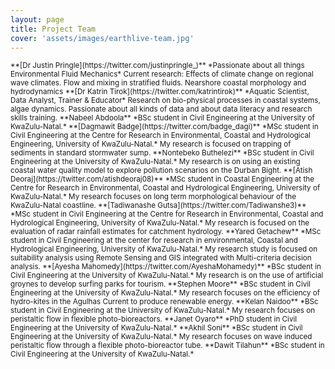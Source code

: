 ```yaml
---
layout: page
title: Project Team
cover: 'assets/images/earthlive-team.jpg'
---
```


<small>
**[Dr Justin Pringle](https://twitter.com/justinpringle_)**
*Passionate about all things Environmental Fluid Mechanics*
Current research:
Effects of climate change on regional wave climates.
Flow and mixing in stratified fluids.
Nearshore coastal morphology and hydrodynamics
</small>

<small>
**[Dr Katrin Tirok](https://twitter.com/katrintirok)**
*Aquatic Scientist, Data Analyst, Trainer & Educator*
Research on bio-physical processes in coastal systems, algae dynamics.
Passionate about all kinds of data and about data literacy and research skills training.
</small>

<small>
**Nabeel Abdoola**
*BSc student in Civil Engineering at the University of KwaZulu-Natal.*
</small>

<small>
**[Dagmawit Badge](https://twitter.com/badge_dagi)**
*MSc student in Civil Engineering at the Centre for Research in Environmental,
Coastal and Hydrological Engineering, University of KwaZulu-Natal.* My research
is focused on trapping of sediments in standard stormwater sump.
</small>

<small>
**Nontebeko Buthelezi**
*BSc student in Civil Engineering at the University of KwaZulu-Natal.* My research is on using an existing coastal water quality model to explore pollution scenarios on the Durban Bight.
</small>

<small>
**[Atish Deoraj](https://twitter.com/atishdeoraj08)**
*MSc student in Coastal Engineering at the Centre for Research in Environmental,
Coastal and Hydrological Engineering, University of KwaZulu-Natal.* My research
focuses on long term morphological behaviour of the KwaZulu-Natal coastline.
</small>

<small>
**[Tadiwanashe Gutsa](https://twitter.com/Tadiwanshe3)**
*MSc student in Civil Engineering at the Centre for Research in Environmental,
Coastal and Hydrological Engineering, University of KwaZulu-Natal.* My research
is focused on the evaluation of radar rainfall estimates for catchment hydrology.
</small>

<small>
**Yared Getachew**
*MSc student in Civil Engineering at the center for research in environmental,
Coastal and Hydrological Engineering, University of KwaZulu-Natal.* My research
study is focused on suitability analysis using Remote Sensing and GIS integrated
with Multi-criteria decision analysis.
</small>

<small>
**[Ayesha Mahomedy](https://twitter.com/AyeshaMohamedy)**
*BSc student in Civil Engineering at the University of KwaZulu-Natal.* My research
is on the use of artificial groynes to develop surfing parks for tourism.
</small>

<small>
**Stephen Moore**
*BSc student in Civil Engineering at the University of KwaZulu-Natal.* My research focuses on the efficiency of hydro-kites in the Agulhas Current to produce renewable energy.
</small>

<small>
**Kelan Naidoo**
*BSc student in Civil Engineering at the University of KwaZulu-Natal.* My research
focuses on peristaltic flow in flexible photo-bioreactors.
</small>

<small>
**Janet Oyaro**
*PhD student in Civil Engineering at the University of KwaZulu-Natal.*
</small>

<small>
**Akhil Soni**
*BSc student in Civil Engineering at the University of KwaZulu-Natal.* My research
focuses on wave induced peristaltic flow through a flexible photo-bioreactor tube.
</small>

<small>
**Dawit Tilahun**
*BSc student in Civil Engineering at the University of KwaZulu-Natal.*
</small>
